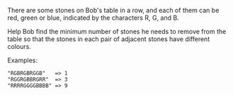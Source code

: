 There are some stones on Bob's table in a row, and each of them can be red, green or blue, indicated by the characters R, G, and B.

Help Bob find the minimum number of stones he needs to remove from the table so that the stones in each pair of adjacent stones have different colours.

Examples:
```
"RGBRGBRGGB"   => 1
"RGGRGBBRGRR"  => 3
"RRRRGGGGBBBB" => 9
```